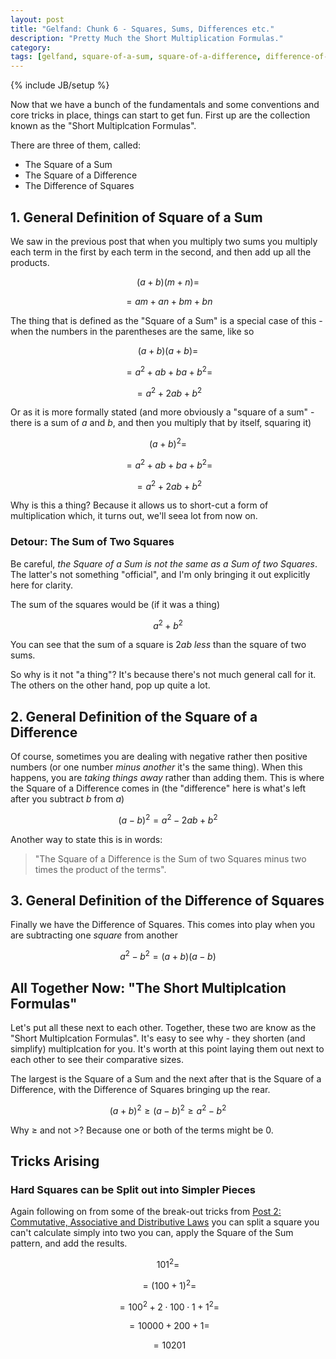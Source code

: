 ```yaml
---
layout: post
title: "Gelfand: Chunk 6 - Squares, Sums, Differences etc."
description: "Pretty Much the Short Multiplication Formulas."
category: 
tags: [gelfand, square-of-a-sum, square-of-a-difference, difference-of-squares, short-multiplcation-formulas, tricks]
---
```

{% include JB/setup %}

Now that we have a bunch of the fundamentals and some conventions and core tricks in place, things can start to get fun.  First up are the collection known as the "Short Multiplcation Formulas".

There are three of them, called:

 * The Square of a Sum
 * The Square of a Difference
 * The Difference of Squares

## 1. General Definition of Square of a Sum
We saw in the previous post that when you multiply two sums you multiply each term in the first by each term in the second, and then add up all the products.

$$(a + b)(m + n) = $$

$$ = am + an + bm + bn$$

The thing that is defined as the "Square of a Sum" is a special case of this - when the numbers in the parentheses are the same, like so

$$(a + b)(a + b) = $$

$$ = a^2 + ab + ba + b^2 = $$

$$ = a^2 + 2ab + b^2$$

Or as it is more formally stated (and more obviously a "square of a sum" - there is a sum of $a$ and $b$, and then you multiply that by itself, squaring it)

$$(a + b)^2 = $$

$$ = a^2 + ab + ba + b^2 = $$

$$ = a^2 + 2ab + b^2$$

Why is this a thing? Because it allows us to short-cut a form of multiplication which, it turns out, we'll seea lot from now on.

### Detour: The Sum of Two Squares
Be careful, _the Square of a Sum is not the same as a Sum of two Squares_.  The latter's not something "official", and I'm only bringing it out explicitly here for clarity. 

The sum of the squares would be (if it was a thing)

$$a^2 + b^2$$

You can see that the sum of a square is $2ab$ _less_ than the square of two sums.

So why is it not "a thing"?  It's because there's not much general call for it. The others on the other hand, pop up quite a lot.

## 2. General Definition of the Square of a Difference
Of course, sometimes you are dealing with negative rather then positive numbers (or one number _minus another_ it's the same thing).  When this happens, you are _taking things away_ rather than adding them. This is where the Square of a Difference comes in (the "difference" here is what's left after you subtract $b$ from $a$)

$$(a - b)^2 = a^2 - 2ab + b^2$$

Another way to state this is in words: 

 > "The Square of a Difference is the Sum of two Squares minus two times the product of the terms".

## 3. General Definition of the Difference of Squares
Finally we have the Difference of Squares.  This comes into play when you are subtracting one _square_ from another

$$a^2 - b^2 = (a + b)(a - b)$$

## All Together Now: "The Short Multiplcation Formulas"
Let's put all these next to each other.  Together, these two are know as the "Short Multiplcation Formulas".  It's easy to see why - they shorten (and simplify) multiplcation for you.  It's worth at this point laying them out next to each other to see their comparative sizes.  

The largest is the Square of a Sum and the next after that is the Square of a Difference, with the Difference of Squares bringing up the rear.

$$(a + b)^2 \geq (a - b)^2 \geq a^2 - b^2$$

Why $\geq$ and not $>$? Because one or both of the terms might be $0$.

## Tricks Arising

### Hard Squares can be Split out into Simpler Pieces
Again following on from some of the break-out tricks from [Post 2: Commutative, Associative and Distributive Laws](https://andrewharmellaw.github.io/2016/11/23/gelfands-algebra-chunk-2-commutative-associative-and-distributive-laws) you can split a square you can't calculate simply into two you can, apply the Square of the  Sum pattern, and add the results.

$$101^2 = $$

$$ = (100 + 1)^2 = $$

$$ = 100^2 + 2 \cdot 100 \cdot 1 + 1^2 = $$

$$ = 10000 + 200 + 1 = $$

$$ = 10201$$

